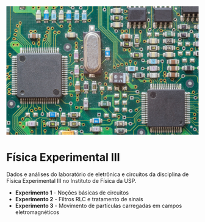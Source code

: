 <img src='imagens/header.jpg'>

# Física Experimental III

Dados e análises do laboratório de eletrônica e circuitos da disciplina de Física Experimental III no Instituto de Física da USP.

- **Experimento 1** - Noções básicas de circuitos
- **Experimento 2** - Filtros RLC e tratamento de sinais
- **Experimento 3** - Movimento de partículas carregadas em campos eletromagnéticos
